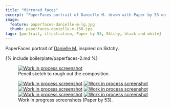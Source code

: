 ```yaml
---
title: "Mirrored faces"
excerpt: "PaperFaces portrait of Danielle M. drawn with Paper by 53 on an iPad."
image: 
  feature: paperfaces-danielle-m-lg.jpg
  thumb: paperfaces-danielle-m-150.jpg
tags: [portrait, illustration, Paper by 53, Sktchy, black and white]
---
```


PaperFaces portrait of [Danielle M.](http://sktchy.com/rhvANH) inspired on Sktchy.

{% include boilerplate/paperfaces-2.md %}

<figure>
  <a href="{{ site.url }}/assets/images/paperfaces-danielle-m-process-1-lg.jpg"><img src="{{ site.url }}/assets/images/paperfaces-danielle-m-process-1-750.jpg" alt="Work in process screenshot"></a>
  <figcaption>Pencil sketch to rough out the composition.</figcaption>
</figure>

<figure class="half">
  <a href="{{ site.url }}/assets/images/paperfaces-danielle-m-process-2-lg.jpg"><img src="{{ site.url }}/assets/images/paperfaces-danielle-m-process-2-600.jpg" alt="Work in process screenshot"></a>
  <a href="{{ site.url }}/assets/images/paperfaces-danielle-m-process-3-lg.jpg"><img src="{{ site.url }}/assets/images/paperfaces-danielle-m-process-3-600.jpg" alt="Work in process screenshot"></a>
  <a href="{{ site.url }}/assets/images/paperfaces-danielle-m-process-4-lg.jpg"><img src="{{ site.url }}/assets/images/paperfaces-danielle-m-process-4-600.jpg" alt="Work in process screenshot"></a>
  <a href="{{ site.url }}/assets/images/paperfaces-danielle-m-process-5-lg.jpg"><img src="{{ site.url }}/assets/images/paperfaces-danielle-m-process-5-600.jpg" alt="Work in process screenshot"></a>
  <a href="{{ site.url }}/assets/images/paperfaces-danielle-m-process-6-lg.jpg"><img src="{{ site.url }}/assets/images/paperfaces-danielle-m-process-6-600.jpg" alt="Work in process screenshot"></a>
  <a href="{{ site.url }}/assets/images/paperfaces-danielle-m-process-7-lg.jpg"><img src="{{ site.url }}/assets/images/paperfaces-danielle-m-process-7-600.jpg" alt="Work in process screenshot"></a>
  <figcaption>Work in progress screenshots (Paper by 53).</figcaption>
</figure>
